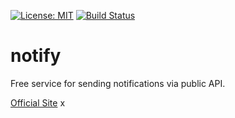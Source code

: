 [![License: MIT](https://img.shields.io/badge/License-MIT-green.svg)](https://opensource.org/licenses/MIT)
[![Build Status](https://travis-ci.org/igorkamyshev/notify.svg?branch=master)](https://travis-ci.org/igorkamyshev/notify)

# notify
Free service for sending notifications via public API.

[Official Site](https://usenotify.info)
x
